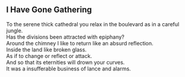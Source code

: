 I Have Gone Gathering
---------------------
To the serene thick cathedral you relax in the boulevard as in a careful jungle.  
Has the divisions been attracted with epiphany?  
Around the chimney I like to return like an absurd reflection.  
Inside the land like broken glass.  
As if to change or reflect or attack.  
And so that its eternities will drown your curves.  
It was a insufferable business of lance and alarms.  
